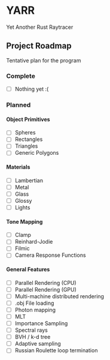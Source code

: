 # YARR

Yet Another Rust Raytracer

## Project Roadmap

Tentative plan for the program

### Complete
- [ ] Nothing yet :(

### Planned
#### Object Primitives
- [ ] Spheres
- [ ] Rectangles
- [ ] Triangles
- [ ] Generic Polygons

#### Materials
- [ ] Lambertian
- [ ] Metal
- [ ] Glass
- [ ] Glossy
- [ ] Lights

#### Tone Mapping
- [ ] Clamp
- [ ] Reinhard-Jodie
- [ ] Filmic
- [ ] Camera Response Functions

#### General Features
- [ ] Parallel Rendering (CPU)
- [ ] Parallel Rendering (GPU)
- [ ] Multi-machine distributed rendering
- [ ] .obj File loading
- [ ] Photon mapping
- [ ] MLT
- [ ] Importance Sampling
- [ ] Spectral rays
- [ ] BVH / k-d tree
- [ ] Adaptive sampling
- [ ] Russian Roulette loop termination
